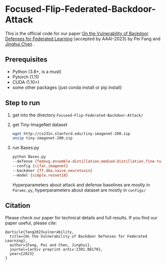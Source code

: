 # Focused-Flip-Federated-Backdoor-Attack
This is the official code for our paper [On the Vulnerability of Backdoor Defenses for Federated Learning](https://arxiv.org/abs/2301.08170) (accepted by AAAI-2023) by Pei Fang and  [Jinghui Chen](https://jinghuichen.github.io/) .

## Prerequisites

- Python (3.8+, is a must)
- Pytorch (1.11)
- CUDA (1.10+)
- some other packages (just conda install or pip install)

## Step to run
1. get into the directory `Focused-Flip-Federated-Backdoor-Attack/`

2. get Tiny-ImageNet dataset

   ```bash
   wget http://cs231n.stanford.edu/tiny-imagenet-200.zip
   unzip tiny-imagenet-200.zip
   ```

3. run Bases.py
   ```bash
   python Bases.py 
   --defense {fedavg,ensemble-distillation,mediod-distillation,fine-tuning,mitigation-pruning,robustlr,certified-robustness,bulyan,deep-sight} 
   --config {cifar,imagenet} 
   --backdoor {ff,dba,naive,neurotoxin}
   --model {simple,resnet18}
   ```

   Hyperparameters about attack and defense baselines are mostly in `Params.py`, hyperparameters about dataset are mostly in `configs/`

## Citation
Please check our paper for technical details and full results. If you find our paper useful, please cite:
   ```
   @article{fang2023vulnerability,
     title={On the Vulnerability of Backdoor Defenses for Federated Learning},
     author={Fang, Pei and Chen, Jinghui},
     journal={arXiv preprint arXiv:2301.08170},
     year={2023}
   }
   ```
